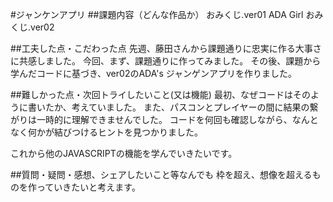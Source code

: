 #ジャンケンアプリ
##課題内容（どんな作品か）
おみくじ.ver01
ADA Girl おみくじ.ver02



##工夫した点・こだわった点
先週、藤田さんから課題通りに忠実に作る大事さに共感しました。
今回、まず、課題通りに作ってみました。
その後、課題から学んだコードに基づき、ver02のADA's ジャンゲンアプリを作りました。


##難しかった点・次回トライしたいこと(又は機能)
最初、なぜコードはそのように書いたか、考えていました。
また、パスコンとプレイヤーの間に結果の繋がりは一時的に理解できませんでした。
コードを何回も確認しながら、なんとなく何かが結びつけるヒントを見つかりました。

これから他のJAVASCRIPTの機能を学んでいきたいです。

##質問・疑問・感想、シェアしたいこと等なんでも
枠を超え、想像を超えるものを作っていきたいと考えます。

